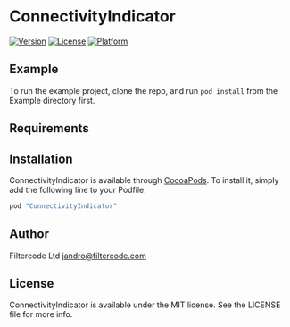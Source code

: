 # ConnectivityIndicator

[![Version](https://img.shields.io/cocoapods/v/ConnectivityIndicator.svg?style=flat)](http://cocoapods.org/pods/ConnectivityIndicator)
[![License](https://img.shields.io/cocoapods/l/ConnectivityIndicator.svg?style=flat)](http://cocoapods.org/pods/ConnectivityIndicator)
[![Platform](https://img.shields.io/cocoapods/p/ConnectivityIndicator.svg?style=flat)](http://cocoapods.org/pods/ConnectivityIndicator)

## Example

To run the example project, clone the repo, and run `pod install` from the Example directory first.

## Requirements

## Installation

ConnectivityIndicator is available through [CocoaPods](http://cocoapods.org). To install
it, simply add the following line to your Podfile:

```ruby
pod "ConnectivityIndicator"
```

## Author

Filtercode Ltd <jandro@filtercode.com>

## License

ConnectivityIndicator is available under the MIT license. See the LICENSE file for more info.
